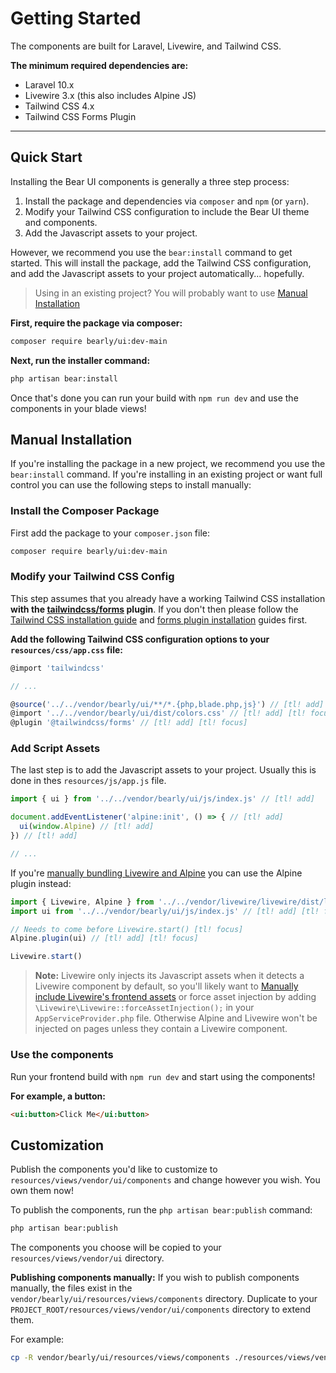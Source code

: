 # Getting Started

The components are built for Laravel, Livewire, and Tailwind CSS.

**The minimum required dependencies are:**
- Laravel 10.x
- Livewire 3.x (this also includes Alpine JS)
- Tailwind CSS 4.x
- Tailwind CSS Forms Plugin

---

## Quick Start

Installing the Bear UI components is generally a three step process:

1. Install the package and dependencies via `composer` and `npm` (or `yarn`).
2. Modify your Tailwind CSS configuration to include the Bear UI theme and components.
3. Add the Javascript assets to your project.

However, we recommend you use the `bear:install` command to get started. This will install the package, add the Tailwind CSS configuration, and add the Javascript assets to your project automatically... hopefully.

> Using in an existing project? You will probably want to use [Manual Installation](#manual-installation)

**First, require the package via composer:**
```bash
composer require bearly/ui:dev-main
```

**Next, run the installer command:**
```bash
php artisan bear:install
```

Once that's done you can run your build with `npm run dev` and use the components in your blade views!


## Manual Installation

If you're installing the package in a new project, we recommend you use the `bear:install` command. If you're installing in an existing project or want full control you can use the following steps to install manually:

### Install the Composer Package

First add the package to your `composer.json` file:
```bash
composer require bearly/ui:dev-main
```

### Modify your Tailwind CSS Config

This step assumes that you already have a working Tailwind CSS installation **with the [tailwindcss/forms](https://github.com/tailwindlabs/tailwindcss-forms) plugin**.
If you don't then please follow the [Tailwind CSS installation guide](https://tailwindcss.com/docs/guides/laravel) and [forms plugin installation](https://github.com/tailwindlabs/tailwindcss-forms?tab=readme-ov-file#installation) guides first.

**Add the following Tailwind CSS configuration options to your `resources/css/app.css` file:**
```js
@import 'tailwindcss'

// ...

@source('../../vendor/bearly/ui/**/*.{php,blade.php,js}') // [tl! add] [tl! focus]
@import '../../vendor/bearly/ui/dist/colors.css' // [tl! add] [tl! focus]
@plugin '@tailwindcss/forms' // [tl! add] [tl! focus]
```

### Add Script Assets

The last step is to add the Javascript assets to your project. Usually this is done in thes `resources/js/app.js` file.
```js
import { ui } from '../../vendor/bearly/ui/js/index.js' // [tl! add]

document.addEventListener('alpine:init', () => { // [tl! add]
  ui(window.Alpine) // [tl! add]
}) // [tl! add]

// ...
```

If you're [manually bundling Livewire and Alpine](https://livewire.laravel.com/docs/installation#manually-bundling-livewire-and-alpine) you can use the Alpine plugin instead:
```js
import { Livewire, Alpine } from '../../vendor/livewire/livewire/dist/livewire.esm'
import ui from '../../vendor/bearly/ui/js/index.js' // [tl! add] [tl! focus]

// Needs to come before Livewire.start() [tl! focus]
Alpine.plugin(ui) // [tl! add] [tl! focus]

Livewire.start()
```

> **Note:** Livewire only injects its Javascript assets when it detects a Livewire component by default, so you'll likely want to [Manually include Livewire's frontend assets](https://livewire.laravel.com/docs/installation#manually-including-livewires-frontend-assets) or force asset injection by adding `\Livewire\Livewire::forceAssetInjection();` in your `AppServiceProvider.php` file. Otherwise Alpine and Livewire won't be injected on pages unless they contain a Livewire component.

### Use the components

Run your frontend build with `npm run dev` and start using the components!

**For example, a button:**
```html
<ui:button>Click Me</ui:button>
```

## Customization
Publish the components you'd like to customize to `resources/views/vendor/ui/components` and change however you wish. You own them now!

To publish the components, run the `php artisan bear:publish` command:
```bash
php artisan bear:publish
```
The components you choose will be copied to your `resources/views/vendor/ui` directory.

**Publishing components manually:**
If you wish to publish components manually, the files exist in the `vendor/bearly/ui/resources/views/components` directory. Duplicate to your `PROJECT_ROOT/resources/views/vendor/ui/components` directory to extend them.

For example:
```bash
cp -R vendor/bearly/ui/resources/views/components ./resources/views/vendor/ui/components
```
